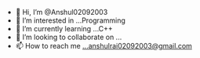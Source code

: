 - 👋 Hi, I’m @Anshul02092003
- 👀 I’m interested in ...Programming
- 🌱 I’m currently learning ...C++
- 💞️ I’m looking to collaborate on ...
- 📫 How to reach me ...anshulrai02092003@gmail.com

<!---
Anshul02092003/Anshul02092003 is a ✨ special ✨ repository because its `README.md` (this file) appears on your GitHub profile.
You can click the Preview link to take a look at your changes.
--->

